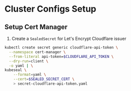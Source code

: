 #  Cluster Configs Setup

## Setup Cert Manager

1. Create a `SealedSecret` for Let's Encrypt Cloudflare issuer

```bash
kubectl create secret generic cloudflare-api-token \
  --namespace cert-manager \
  --from-literal api-token=$CLOUDFLARE_API_TOKEN \
  --dry-run=client \
  -o yaml | \
kubeseal \
    --format=yaml \
    --cert=$SEALED_SECRET_CERT \
    > secret-cloudflare-api-token.yaml
```

